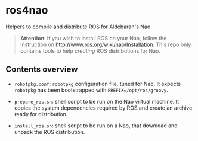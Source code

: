 ros4nao
=======

Helpers to compile and distribute ROS for Aldebaran's Nao

> **Attention**:
> If you wish to install ROS on your Nao, follow the instruction on
> <http://www.ros.org/wiki/nao/Installation>. This repo only contains tools
> to help *creating* ROS distributions for Nao.

Contents overview
-----------------

- `robotpkg.conf`: `robotpkg` configuration file, tuned for Nao. It expects
  `robotpkg` has been bootstrapped with `PREFIX=/opt/ros/groovy`.

- `prepare_ros.sh`: shell script to be run on the Nao virtual machine. It
  copies the system dependencies required by ROS and create an archive ready
  for distribution.

- `install_ros.sh`: shell script to be run on a Nao, that download and unpack
  the ROS distribution.

